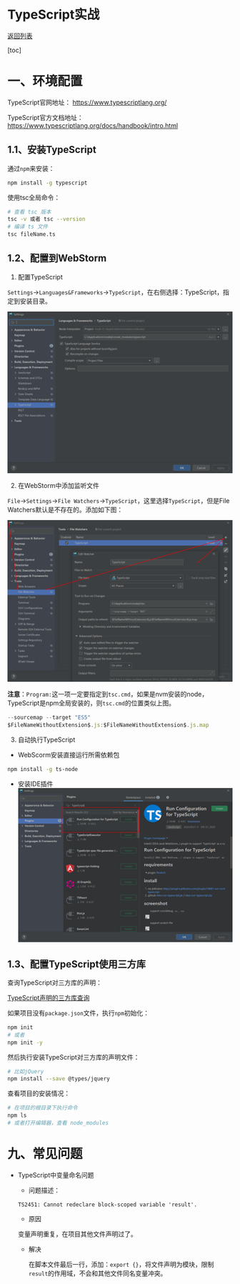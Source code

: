 # TypeScript实战

[返回列表](https://github.com/EmonCodingFrontEnd/frontend-tutorial)

[toc]

# 一、环境配置

TypeScript官网地址：  https://www.typescriptlang.org/

TypeScript官方文档地址： https://www.typescriptlang.org/docs/handbook/intro.html

## 1.1、安装TypeScript

通过`npm`来安装：

```sh
npm install -g typescript
```

使用tsc全局命令：

```bash
# 查看 tsc 版本
tsc -v 或者 tsc --version
# 编译 ts 文件
tsc fileName.ts
```



## 1.2、配置到WebStorm

1. 配置TypeScript

`Settings`->`Languages&Frameworks`->`TypeScript`，在右侧选择：TypeScript，指定到安装目录。

![image-20210321153859729](images/image-20210321153859729.png)



2. 在WebStorm中添加监听文件

`File`->`Settings`->`File Watchers`->`TypeScript`，这里选择`TypeScript`，但是File Watchers默认是不存在的。添加如下图：

![image-20210321170502698](images/image-20210321170502698.png)

**注意**：`Program:`这一项一定要指定到`tsc.cmd`，如果是nvm安装的node，TypeScript是npm全局安装的，则`tsc.cmd`的位置类似上图。

```typescript
--sourcemap --target "ES5"
$FileNameWithoutExtension$.js:$FileNameWithoutExtension$.js.map
```



3. 自动执行TypeScript

- WebScorm安装直接运行所需依赖包

```bash
npm install -g ts-node
```

- 安装IDE插件![image-20210321152819636](images/image-20210321152819636.png)



## 1.3、配置TypeScript使用三方库

查询TypeScript对三方库的声明：

[TypeScript声明的三方库查询](https://www.typescriptlang.org/dt/search?search=)

如果项目没有`package.json`文件，执行`npm`初始化：

```bash
npm init
# 或者
npm init -y
```

然后执行安装TypeScript对三方库的声明文件：

```bash
# 比如jQuery
npm install --save @types/jquery
```

查看项目的安装情况：

```bash
# 在项目的根目录下执行命令
npm ls
# 或者打开编辑器，查看 node_modules 
```



# 九、常见问题

- TypeScript中变量命名问题

  - 问题描述：

  ```
  TS2451: Cannot redeclare block-scoped variable 'result'.
  ```

  - 原因

  变量声明重复，在项目其他文件声明过了。

  - 解决

    在脚本文件最后一行，添加：`export {}`，将文件声明为模块，限制`result`的作用域，不会和其他文件同名变量冲突。

  

